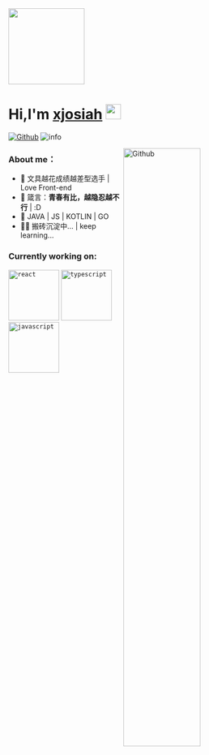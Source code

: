 <img src="https://github.com/iampavangandhi/iampavangandhi/blob/master/gifs/hello.gif?raw=true" height="150px">

# Hi,I'm [xjosiah](https://hamburgerdog.github.io/) <img src="https://github.com/iampavangandhi/iampavangandhi/blob/master/gifs/emoji.gif?raw=true" width="30px"/>

[![Github](https://img.shields.io/badge/-Github-000?style=flat&logo=Github&logoColor=white)](https://github.com/hamburgerdog)
![info](https://img.shields.io/badge/%E5%93%88%E5%96%BD%E5%95%8A-%E5%BF%AB%E7%82%B9%E4%B8%8B%E6%9D%A5%E5%92%AA%E8%A5%BF%E5%90%A7-blue?style=flat)
<br />

  <img width="55%" align="right" alt="Github" src="https://raw.githubusercontent.com/onimur/.github/master/.resources/git-header.svg" />

### About me：
* :lipstick: 文具越花成绩越差型选手 | Love Front-end
* :memo: 箴言：**青春有比，越隐忍越不行** | :D 
* :hammer: JAVA | JS  | KOTLIN | GO 
* :man_technologist: 搬砖沉淀中... | keep learning...

### Currently working on:
<code><img alt="react" height='100px' src="https://www.vectorlogo.zone/logos/reactjs/reactjs-ar21.svg"/></code>
<code><img alt="typescript" height='100px' src="https://www.vectorlogo.zone/logos/typescriptlang/typescriptlang-ar21.svg"/></code>
<code><img alt="javascript" height='100px' src="https://www.vectorlogo.zone/logos/javascript/javascript-ar21.svg"/></code>
